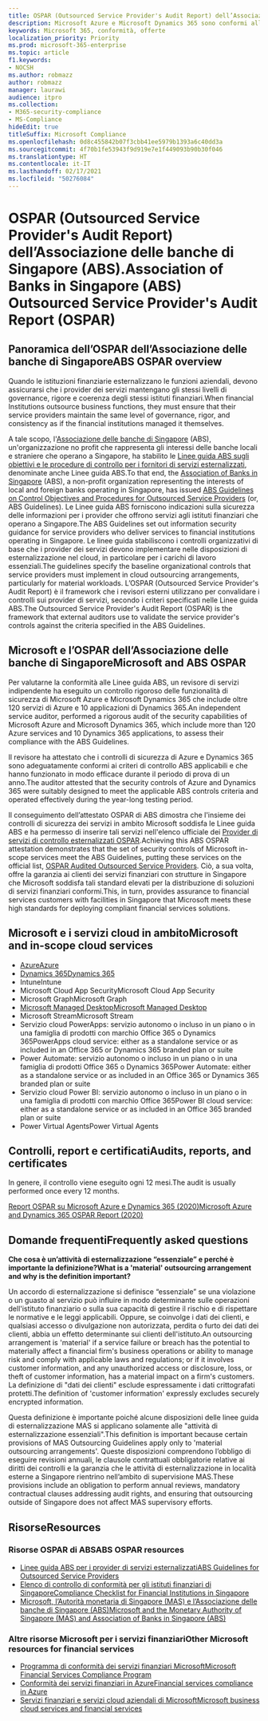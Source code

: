 ```yaml
---
title: OSPAR (Outsourced Service Provider's Audit Report) dell’Associazione delle banche di Singapore (ABS).
description: Microsoft Azure e Microsoft Dynamics 365 sono conformi all’OSPAR (Outsourced Service Provider's Audit Report) per le istituzioni finanziarie di Singapore.
keywords: Microsoft 365, conformità, offerte
localization_priority: Priority
ms.prod: microsoft-365-enterprise
ms.topic: article
f1.keywords:
- NOCSH
ms.author: robmazz
author: robmazz
manager: laurawi
audience: itpro
ms.collection:
- M365-security-compliance
- MS-Compliance
hideEdit: true
titleSuffix: Microsoft Compliance
ms.openlocfilehash: 0d8c455842b07f3cbb41ee5979b1393a6c40dd3a
ms.sourcegitcommit: 4f70b1fe53943f9d919e7e1f449093b90b30f046
ms.translationtype: HT
ms.contentlocale: it-IT
ms.lasthandoff: 02/17/2021
ms.locfileid: "50276084"
---
```

# <a name="association-of-banks-in-singapore-abs-outsourced-service-providers-audit-report-ospar"></a><span data-ttu-id="7ff8f-104">OSPAR (Outsourced Service Provider's Audit Report) dell’Associazione delle banche di Singapore (ABS).</span><span class="sxs-lookup"><span data-stu-id="7ff8f-104">Association of Banks in Singapore (ABS) Outsourced Service Provider's Audit Report (OSPAR)</span></span>

## <a name="abs-ospar-overview"></a><span data-ttu-id="7ff8f-105">Panoramica dell’OSPAR dell’Associazione delle banche di Singapore</span><span class="sxs-lookup"><span data-stu-id="7ff8f-105">ABS OSPAR overview</span></span>

<span data-ttu-id="7ff8f-106">Quando le istituzioni finanziarie esternalizzano le funzioni aziendali, devono assicurarsi che i provider dei servizi mantengano gli stessi livelli di governance, rigore e coerenza degli stessi istituti finanziari.</span><span class="sxs-lookup"><span data-stu-id="7ff8f-106">When financial Institutions outsource business functions, they must ensure that their service providers maintain the same level of governance, rigor, and consistency as if the financial institutions managed it themselves.</span></span>

<span data-ttu-id="7ff8f-107">A tale scopo, l'[Associazione delle banche di Singapore](https://www.abs.org.sg/about-us/our-role) (ABS), un'organizzazione no profit che rappresenta gli interessi delle banche locali e straniere che operano a Singapore, ha stabilito le [Linee guida ABS sugli obiettivi e le procedure di controllo per i fornitori di servizi esternalizzati](https://abs.org.sg/docs/library/abs_outsource_guidelines.pdf), denominate anche Linee guida ABS.</span><span class="sxs-lookup"><span data-stu-id="7ff8f-107">To that end, the [Association of Banks in Singapore](https://www.abs.org.sg/about-us/our-role) (ABS), a non-profit organization representing the interests of local and foreign banks operating in Singapore, has issued [ABS Guidelines on Control Objectives and Procedures for Outsourced Service Providers](https://abs.org.sg/docs/library/abs_outsource_guidelines.pdf) (or, ABS Guidelines).</span></span> <span data-ttu-id="7ff8f-108">Le Linee guida ABS forniscono indicazioni sulla sicurezza delle informazioni per i provider che offrono servizi agli istituti finanziari che operano a Singapore.</span><span class="sxs-lookup"><span data-stu-id="7ff8f-108">The ABS Guidelines set out information security guidance for service providers who deliver services to financial institutions operating in Singapore.</span></span> <span data-ttu-id="7ff8f-109">Le linee guida stabiliscono i controlli organizzativi di base che i provider dei servizi devono implementare nelle disposizioni di esternalizzazione nel cloud, in particolare per i carichi di lavoro essenziali.</span><span class="sxs-lookup"><span data-stu-id="7ff8f-109">The guidelines specify the baseline organizational controls that service providers must implement in cloud outsourcing arrangements, particularly for material workloads.</span></span> <span data-ttu-id="7ff8f-110">L’OSPAR (Outsourced Service Provider's Audit Report) è il framework che i revisori esterni utilizzano per convalidare i controlli sui provider di servizi, secondo i criteri specificati nelle Linee guida ABS.</span><span class="sxs-lookup"><span data-stu-id="7ff8f-110">The Outsourced Service Provider's Audit Report (OSPAR) is the framework that external auditors use to validate the service provider's controls against the criteria specified in the ABS Guidelines.</span></span>

## <a name="microsoft-and-abs-ospar"></a><span data-ttu-id="7ff8f-111">Microsoft e l’OSPAR dell’Associazione delle banche di Singapore</span><span class="sxs-lookup"><span data-stu-id="7ff8f-111">Microsoft and ABS OSPAR</span></span>

<span data-ttu-id="7ff8f-112">Per valutarne la conformità alle Linee guida ABS, un revisore di servizi indipendente ha eseguito un controllo rigoroso delle funzionalità di sicurezza di Microsoft Azure e Microsoft Dynamics 365 che include oltre 120 servizi di Azure e 10 applicazioni di Dynamics 365.</span><span class="sxs-lookup"><span data-stu-id="7ff8f-112">An independent service auditor, performed a rigorous audit of the security capabilities of Microsoft Azure and Microsoft Dynamics 365, which include more than 120 Azure services and 10 Dynamics 365 applications, to assess their compliance with the ABS Guidelines.</span></span>

<span data-ttu-id="7ff8f-113">Il revisore ha attestato che i controlli di sicurezza di Azure e Dynamics 365 sono adeguatamente conformi ai criteri di controllo ABS applicabili e che hanno funzionato in modo efficace durante il periodo di prova di un anno.</span><span class="sxs-lookup"><span data-stu-id="7ff8f-113">The auditor attested that the security controls of Azure and Dynamics 365 were suitably designed to meet the applicable ABS controls criteria and operated effectively during the year-long testing period.</span></span>

<span data-ttu-id="7ff8f-114">Il conseguimento dell’attestato OSPAR di ABS dimostra che l'insieme dei controlli di sicurezza dei servizi in ambito Microsoft soddisfa le Linee guida ABS e ha permesso di inserire tali servizi nell'elenco ufficiale dei [Provider di servizi di controllo esternalizzati OSPAR](https://abs.org.sg/docs/library/OSPAR_Audited_OSPs_16102020.pdf).</span><span class="sxs-lookup"><span data-stu-id="7ff8f-114">Achieving this ABS OSPAR attestation demonstrates that the set of security controls of Microsoft in-scope services meet the ABS Guidelines, putting these services on the official list, [OSPAR Audited Outsourced Service Providers](https://abs.org.sg/docs/library/OSPAR_Audited_OSPs_16102020.pdf).</span></span> <span data-ttu-id="7ff8f-115">Ciò, a sua volta, offre la garanzia ai clienti dei servizi finanziari con strutture in Singapore che Microsoft soddisfa tali standard elevati per la distribuzione di soluzioni di servizi finanziari conformi.</span><span class="sxs-lookup"><span data-stu-id="7ff8f-115">This, in turn, provides assurance to financial services customers with facilities in Singapore that Microsoft meets these high standards for deploying compliant financial services solutions.</span></span>

## <a name="microsoft-and-in-scope-cloud-services"></a><span data-ttu-id="7ff8f-116">Microsoft e i servizi cloud in ambito</span><span class="sxs-lookup"><span data-stu-id="7ff8f-116">Microsoft and in-scope cloud services</span></span>

- [<span data-ttu-id="7ff8f-117">Azure</span><span class="sxs-lookup"><span data-stu-id="7ff8f-117">Azure</span></span>](https://aka.ms/AzureCompliance)
- [<span data-ttu-id="7ff8f-118">Dynamics 365</span><span class="sxs-lookup"><span data-stu-id="7ff8f-118">Dynamics 365</span></span>](https://go.microsoft.com/fwlink/p/?linkid=2051700)
- <span data-ttu-id="7ff8f-119">Intune</span><span class="sxs-lookup"><span data-stu-id="7ff8f-119">Intune</span></span>
- <span data-ttu-id="7ff8f-120">Microsoft Cloud App Security</span><span class="sxs-lookup"><span data-stu-id="7ff8f-120">Microsoft Cloud App Security</span></span>
- <span data-ttu-id="7ff8f-121">Microsoft Graph</span><span class="sxs-lookup"><span data-stu-id="7ff8f-121">Microsoft Graph</span></span>
- [<span data-ttu-id="7ff8f-122">Microsoft Managed Desktop</span><span class="sxs-lookup"><span data-stu-id="7ff8f-122">Microsoft Managed Desktop</span></span>](/microsoft-365/managed-desktop/intro/compliance)
- <span data-ttu-id="7ff8f-123">Microsoft Stream</span><span class="sxs-lookup"><span data-stu-id="7ff8f-123">Microsoft Stream</span></span>
- <span data-ttu-id="7ff8f-124">Servizio cloud PowerApps: servizio autonomo o incluso in un piano o in una famiglia di prodotti con marchio Office 365 o Dynamics 365</span><span class="sxs-lookup"><span data-stu-id="7ff8f-124">PowerApps cloud service: either as a standalone service or as included in an Office 365 or Dynamics 365 branded plan or suite</span></span>
- <span data-ttu-id="7ff8f-125">Power Automate: servizio autonomo o incluso in un piano o in una famiglia di prodotti Office 365 o Dynamics 365</span><span class="sxs-lookup"><span data-stu-id="7ff8f-125">Power Automate: either as a standalone service or as included in an Office 365 or Dynamics 365 branded plan or suite</span></span>
- <span data-ttu-id="7ff8f-126">Servizio cloud Power BI: servizio autonomo o incluso in un piano o in una famiglia di prodotti con marchio Office 365</span><span class="sxs-lookup"><span data-stu-id="7ff8f-126">Power BI cloud service: either as a standalone service or as included in an Office 365 branded plan or suite</span></span>
- <span data-ttu-id="7ff8f-127">Power Virtual Agents</span><span class="sxs-lookup"><span data-stu-id="7ff8f-127">Power Virtual Agents</span></span>

## <a name="audits-reports-and-certificates"></a><span data-ttu-id="7ff8f-128">Controlli, report e certificati</span><span class="sxs-lookup"><span data-stu-id="7ff8f-128">Audits, reports, and certificates</span></span>

<span data-ttu-id="7ff8f-129">In genere, il controllo viene eseguito ogni 12 mesi.</span><span class="sxs-lookup"><span data-stu-id="7ff8f-129">The audit is usually performed once every 12 months.</span></span>

[<span data-ttu-id="7ff8f-130">Report OSPAR su Microsoft Azure e Dynamics 365 (2020)</span><span class="sxs-lookup"><span data-stu-id="7ff8f-130">Microsoft Azure and Dynamics 365 OSPAR Report (2020)</span></span>](https://aka.ms/OSPAR-Report)

## <a name="frequently-asked-questions"></a><span data-ttu-id="7ff8f-131">Domande frequenti</span><span class="sxs-lookup"><span data-stu-id="7ff8f-131">Frequently asked questions</span></span>

<span data-ttu-id="7ff8f-132">**Che cosa è un’attività di esternalizzazione “essenziale” e perché è importante la definizione?**</span><span class="sxs-lookup"><span data-stu-id="7ff8f-132">**What is a 'material' outsourcing arrangement and why is the definition important?**</span></span>

<span data-ttu-id="7ff8f-133">Un accordo di esternalizzazione si definisce “essenziale” se una violazione o un guasto al servizio può influire in modo determinante sulle operazioni dell'istituto finanziario o sulla sua capacità di gestire il rischio e di rispettare le normative e le leggi applicabili. Oppure, se coinvolge i dati dei clienti, e qualsiasi accesso o divulgazione non autorizzata, perdita o furto dei dati dei clienti, abbia un effetto determinante sui clienti dell'istituto.</span><span class="sxs-lookup"><span data-stu-id="7ff8f-133">An outsourcing arrangement is 'material' if a service failure or breach has the potential to materially affect a financial firm's business operations or ability to manage risk and comply with applicable laws and regulations; or if it involves customer information, and any unauthorized access or disclosure, loss, or theft of customer information, has a material impact on a firm's customers.</span></span> <span data-ttu-id="7ff8f-134">La definizione di "dati dei clienti" esclude espressamente i dati crittografati protetti.</span><span class="sxs-lookup"><span data-stu-id="7ff8f-134">The definition of 'customer information' expressly excludes securely encrypted information.</span></span>

<span data-ttu-id="7ff8f-135">Questa definizione è importante poiché alcune disposizioni delle linee guida di esternalizzazione MAS si applicano solamente alle "attività di esternalizzazione essenziali".</span><span class="sxs-lookup"><span data-stu-id="7ff8f-135">This definition is important because certain provisions of MAS Outsourcing Guidelines apply only to 'material outsourcing arrangements'.</span></span> <span data-ttu-id="7ff8f-136">Queste disposizioni comprendono l’obbligo di eseguire revisioni annuali, le clausole contrattuali obbligatorie relative ai diritti dei controlli e la garanzia che le attività di esternalizzazione in località esterne a Singapore rientrino nell’ambito di supervisione MAS.</span><span class="sxs-lookup"><span data-stu-id="7ff8f-136">These provisions include an obligation to perform annual reviews, mandatory contractual clauses addressing audit rights, and ensuring that outsourcing outside of Singapore does not affect MAS supervisory efforts.</span></span>

## <a name="resources"></a><span data-ttu-id="7ff8f-137">Risorse</span><span class="sxs-lookup"><span data-stu-id="7ff8f-137">Resources</span></span>

### <a name="abs-ospar-resources"></a><span data-ttu-id="7ff8f-138">Risorse OSPAR di ABS</span><span class="sxs-lookup"><span data-stu-id="7ff8f-138">ABS OSPAR resources</span></span>

- [<span data-ttu-id="7ff8f-139">Linee guida ABS per i provider di servizi esternalizzati</span><span class="sxs-lookup"><span data-stu-id="7ff8f-139">ABS Guidelines for Outsourced Service Providers</span></span>](https://abs.org.sg/industry-guidelines/outsourcing)
- [<span data-ttu-id="7ff8f-140">Elenco di controllo di conformità per gli istituti finanziari di Singapore</span><span class="sxs-lookup"><span data-stu-id="7ff8f-140">Compliance Checklist for Financial Institutions in Singapore</span></span>](https://servicetrust.microsoft.com/ViewPage/TrustDocuments?command=Download&downloadType=Document&downloadId=37557722-d5ed-419b-9365-2762982bacbf&docTab=6d000410-c9e9-11e7-9a91-892aae8839ad_Compliance_Guides)
- [<span data-ttu-id="7ff8f-141">Microsoft, l’Autorità monetaria di Singapore (MAS) e l’Associazione delle banche di Singapore (ABS)</span><span class="sxs-lookup"><span data-stu-id="7ff8f-141">Microsoft and the Monetary Authority of Singapore (MAS) and Association of Banks in Singapore (ABS)</span></span>](offering-mas-abs-singapore.md)

### <a name="other-microsoft-resources-for-financial-services"></a><span data-ttu-id="7ff8f-142">Altre risorse Microsoft per i servizi finanziari</span><span class="sxs-lookup"><span data-stu-id="7ff8f-142">Other Microsoft resources for financial services</span></span>

- [<span data-ttu-id="7ff8f-143">Programma di conformità dei servizi finanziari Microsoft</span><span class="sxs-lookup"><span data-stu-id="7ff8f-143">Microsoft Financial Services Compliance Program</span></span>](https://www.microsoft.com/download/details.aspx?id=55332)
- [<span data-ttu-id="7ff8f-144">Conformità dei servizi finanziari in Azure</span><span class="sxs-lookup"><span data-stu-id="7ff8f-144">Financial services compliance in Azure</span></span>](https://azure.microsoft.com/resources/videos/azurecon-2015-financial-services-compliance-in-azure/)
- [<span data-ttu-id="7ff8f-145">Servizi finanziari e servizi cloud aziendali di Microsoft</span><span class="sxs-lookup"><span data-stu-id="7ff8f-145">Microsoft business cloud services and financial services</span></span>](https://www.microsoft.com/trustcenter/cloudservices/financialservices)
